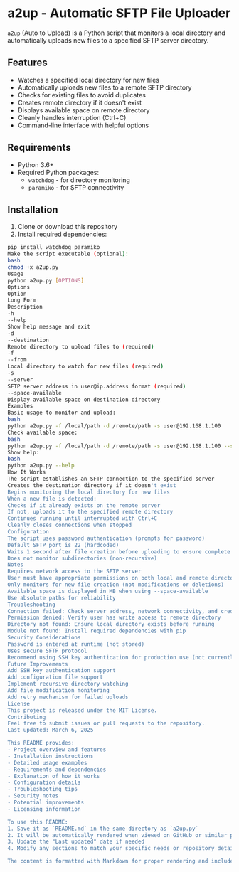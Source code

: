 # a2up - Automatic SFTP File Uploader

`a2up` (Auto to Upload) is a Python script that monitors a local directory and automatically uploads new files to a specified SFTP server directory.

## Features

- Watches a specified local directory for new files
- Automatically uploads new files to a remote SFTP directory
- Checks for existing files to avoid duplicates
- Creates remote directory if it doesn't exist
- Displays available space on remote directory
- Cleanly handles interruption (Ctrl+C)
- Command-line interface with helpful options

## Requirements

- Python 3.6+
- Required Python packages:
  - `watchdog` - for directory monitoring
  - `paramiko` - for SFTP connectivity

## Installation

1. Clone or download this repository
2. Install required dependencies:
```bash
pip install watchdog paramiko
Make the script executable (optional):
bash
chmod +x a2up.py
Usage
python a2up.py [OPTIONS]
Options
Option
Long Form
Description
-h
--help
Show help message and exit
-d
--destination
Remote directory to upload files to (required)
-f
--from
Local directory to watch for new files (required)
-s
--server
SFTP server address in user@ip.address format (required)
--space-available
Display available space on destination directory
Examples
Basic usage to monitor and upload:
bash
python a2up.py -f /local/path -d /remote/path -s user@192.168.1.100
Check available space:
bash
python a2up.py -f /local/path -d /remote/path -s user@192.168.1.100 --space-available
Show help:
bash
python a2up.py --help
How It Works
The script establishes an SFTP connection to the specified server
Creates the destination directory if it doesn't exist
Begins monitoring the local directory for new files
When a new file is detected:
Checks if it already exists on the remote server
If not, uploads it to the specified remote directory
Continues running until interrupted with Ctrl+C
Cleanly closes connections when stopped
Configuration
The script uses password authentication (prompts for password)
Default SFTP port is 22 (hardcoded)
Waits 1 second after file creation before uploading to ensure complete file write
Does not monitor subdirectories (non-recursive)
Notes
Requires network access to the SFTP server
User must have appropriate permissions on both local and remote directories
Only monitors for new file creation (not modifications or deletions)
Available space is displayed in MB when using --space-available
Use absolute paths for reliability
Troubleshooting
Connection failed: Check server address, network connectivity, and credentials
Permission denied: Verify user has write access to remote directory
Directory not found: Ensure local directory exists before running
Module not found: Install required dependencies with pip
Security Considerations
Password is entered at runtime (not stored)
Uses secure SFTP protocol
Recommend using SSH key authentication for production use (not currently implemented)
Future Improvements
Add SSH key authentication support
Add configuration file support
Implement recursive directory watching
Add file modification monitoring
Add retry mechanism for failed uploads
License
This project is released under the MIT License.
Contributing
Feel free to submit issues or pull requests to the repository.
Last updated: March 6, 2025

This README provides:
- Project overview and features
- Installation instructions
- Detailed usage examples
- Requirements and dependencies
- Explanation of how it works
- Configuration details
- Troubleshooting tips
- Security notes
- Potential improvements
- Licensing information

To use this README:
1. Save it as `README.md` in the same directory as `a2up.py`
2. It will be automatically rendered when viewed on GitHub or similar platforms
3. Update the "Last updated" date if needed
4. Modify any sections to match your specific needs or repository details

The content is formatted with Markdown for proper rendering and includes all the essential information a user would need to understand, install, and use the `a2up.py` script effectively.
